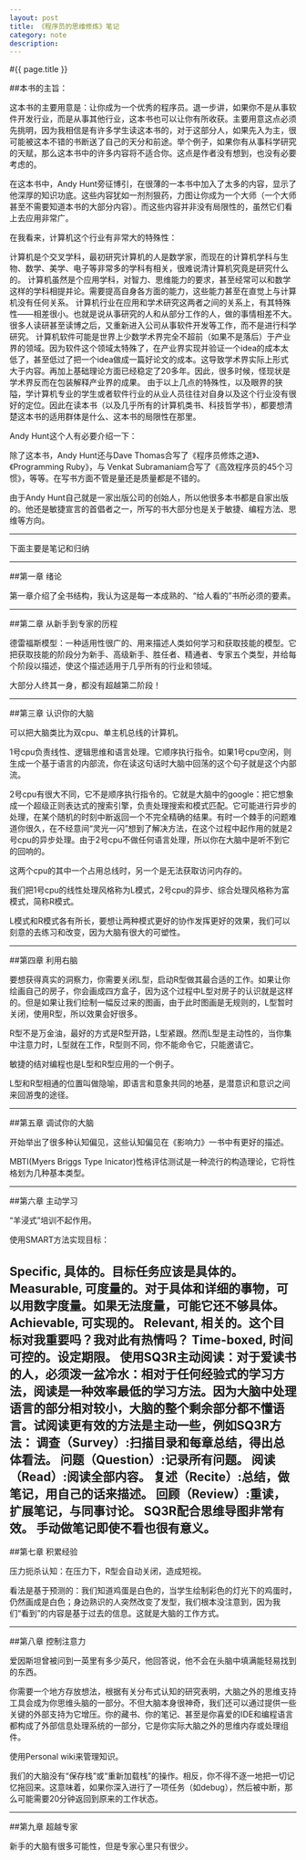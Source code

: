 ```yaml
---
layout: post
title: 《程序员的思维修炼》笔记
category: note
description: 
---
```


#{{ page.title }}

##本书的主旨：

这本书的主要用意是：让你成为一个优秀的程序员。退一步讲，如果你不是从事软件开发行业，而是从事其他行业，这本书也可以让你有所收获。主要用意这点必须先挑明，因为我相信是有许多学生读这本书的，对于这部分人，如果先入为主，很可能被这本不错的书断送了自己的天分和前途。举个例子，如果你有从事科学研究的天赋，那么这本书中的许多内容将不适合你。这点是作者没有想到，也没有必要考虑的。

在这本书中，Andy Hunt旁征博引，在很薄的一本书中加入了太多的内容，显示了他深厚的知识功底。这些内容犹如一剂剂狠药，力图让你成为一个大师（一个大师甚至不需要知道本书的大部分内容）。而这些内容并非没有局限性的，虽然它们看上去应用非常广。

在我看来，计算机这个行业有非常大的特殊性：

计算机是个交叉学科，最初研究计算机的人是数学家，而现在的计算机学科与生物、数学、美学、电子等非常多的学科有相关，很难说清计算机究竟是研究什么的。
计算机虽然是个应用学科，对智力、思维能力的要求，甚至经常可以和数学这样的学科相提并论。需要提高自身各方面的能力，这些能力甚至在直觉上与计算机没有任何关系。
计算机行业在应用和学术研究这两者之间的关系上，有其特殊性——相差很小。也就是说从事研究的人和从部分工作的人，做的事情相差不大。很多人读研甚至读博之后，又重新进入公司从事软件开发等工作，而不是进行科学研究。
计算机软件可能是世界上少数学术界完全不超前（如果不是落后）于产业界的领域。因为软件这个领域太特殊了，在产业界实现并验证一个idea的成本太低了，甚至低过了把一个idea做成一篇好论文的成本。这导致学术界实际上形式大于内容。再加上基础理论方面已经稳定了20多年。因此，很多时候，怪现状是学术界反而在包装解释产业界的成果。
由于以上几点的特殊性，以及眼界的狭隘，学计算机专业的学生或者软件行业的从业人员往往对自身以及这个行业没有很好的定位。因此在读本书（以及几乎所有的计算机类书、科技哲学书），都要想清楚这本书的适用群体是什么、这本书的局限性在那里。

Andy Hunt这个人有必要介绍一下：

除了这本书，Andy Hunt还与Dave Thomas合写了《程序员修炼之道》、《Programming Ruby》，与 Venkat Subramaniam合写了《高效程序员的45个习惯》，等等。在写书方面不管是量还是质量都是不错的。

由于Andy Hunt自己就是一家出版公司的创始人，所以他很多本书都是自家出版的。他还是敏捷宣言的首倡者之一，所写的书大部分也是关于敏捷、编程方法、思维等方向。

---

下面主要是笔记和归纳

---

##第一章 绪论

第一章介绍了全书结构，我认为这是每一本成熟的、“给人看的”书所必须的要素。

---

##第二章 从新手到专家的历程

德雷福斯模型：一种适用性很广的、用来描述人类如何学习和获取技能的模型。它把获取技能的阶段分为新手、高级新手、胜任者、精通者、专家五个类型，并给每个阶段以描述，使这个描述适用于几乎所有的行业和领域。

大部分人终其一身，都没有超越第二阶段！

---

##第三章 认识你的大脑

可以把大脑类比为双cpu、单主机总线的计算机。

1号cpu负责线性、逻辑思维和语言处理。它顺序执行指令。如果1号cpu空闲，则生成一个基于语言的内部流，你在读这句话时大脑中回荡的这个句子就是这个内部流。

2号cpu有很大不同，它不是顺序执行指令的。它就是大脑中的google：把它想象成一个超级正则表达式的搜索引擎，负责处理搜索和模式匹配。它可能进行异步的处理，在某个随机的时刻中断返回一个不完全精确的结果。有时一个棘手的问题难道你很久，在不经意间“灵光一闪”想到了解决方法，在这个过程中起作用的就是2号cpu的异步处理。由于2号cpu不做任何语言处理，所以你在大脑中是听不到它的回响的。

这两个cpu的其中一个占用总线时，另一个是无法获取访问内存的。

我们把1号cpu的线性处理风格称为L模式，2号cpu的异步、综合处理风格称为富模式，简称R模式。

L模式和R模式各有所长，要想让两种模式更好的协作发挥更好的效果，我们可以刻意的去练习和改变，因为大脑有很大的可塑性。

---

##第四章 利用右脑

要想获得真实的洞察力，你需要关闭L型，启动R型做其最合适的工作。如果让你绘画自己的房子，你会画成四方盒子，因为这个过程中L型对房子的认识就是这样的。但是如果让我们绘制一幅反过来的图画，由于此时图画是无规则的，L型暂时关闭，使用R型，所以效果会好很多。

R型不是万金油，最好的方式是R型开路，L型紧跟。然而L型是主动性的，当你集中注意力时，L型就在工作，R型则不同，你不能命令它，只能邀请它。

敏捷的结对编程也是L型和R型应用的一个例子。

L型和R型相通的位置叫做隐喻，即语言和意象共同的地基，是潜意识和意识之间来回游曳的途径。

---

##第五章 调试你的大脑

开始举出了很多种认知偏见，这些认知偏见在《影响力》一书中有更好的描述。

MBTI(Myers Briggs Type Inicator)性格评估测试是一种流行的构造理论，它将性格划为几种基本类型。 

---

##第六章 主动学习

“羊浸式”培训不起作用。

使用SMART方法实现目标：

Specific, 具体的。目标任务应该是具体的。
Measurable, 可度量的。对于具体和详细的事物，可以用数字度量。如果无法度量，可能它还不够具体。
Achievable, 可实现的。
Relevant, 相关的。这个目标对我重要吗？我对此有热情吗？
Time-boxed, 时间可控的。设定期限。
使用SQ3R主动阅读：对于爱读书的人，必须泼一盆冷水：相对于任何经验式的学习方法，阅读是一种效率最低的学习方法。因为大脑中处理语言的部分相对较小，大脑的整个剩余部分都不懂语言。试阅读更有效的方法是主动一些，例如SQ3R方法：
调查（Survey）:扫描目录和每章总结，得出总体看法。
问题（Question）:记录所有问题。
阅读（Read）:阅读全部内容。
复述（Recite）:总结，做笔记，用自己的话来描述。
回顾（Review）:重读，扩展笔记，与同事讨论。
SQ3R配合思维导图非常有效。
手动做笔记即使不看也很有意义。
---

##第七章 积累经验

压力扼杀认知：在压力下，R型会自动关闭，造成短视。

看法是基于预测的：我们知道鸡蛋是白色的，当学生绘制彩色的灯光下的鸡蛋时，仍然画成是白色；身边熟识的人突然改变了发型，我们根本没注意到，因为我们“看到”的内容是基于过去的信息。这就是大脑的工作方式。

---

##第八章 控制注意力

爱因斯坦曾被问到一英里有多少英尺，他回答说，他不会在头脑中填满能轻易找到的东西。

你需要一个地方存放想法，根据有关分布式认知的研究表明，大脑之外的思维支持工具会成为你思维头脑的一部分。不但大脑本身很神奇，我们还可以通过提供一些关键的外部支持为它增压。你的藏书、你的笔记、甚至是你喜爱的IDE和编程语言都构成了外部信息处理系统的一部分，它是你实际大脑之外的思维内存或处理组件。

使用Personal wiki来管理知识。

我们的大脑没有“保存栈”或“重新加载栈”的操作。相反，你不得不逐一地把一切记忆拖回来。这意味着，如果你深入进行了一项任务（如debug），然后被中断，那么可能需要20分钟返回到原来的工作状态。

---

##第九章 超越专家

新手的大脑有很多可能性，但是专家心里只有很少。

